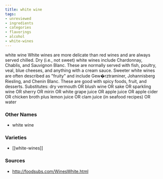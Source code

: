 ```yaml
---
title: white wine
tags:
- unreviewed
- ingredients
- categories
- flavorings
- alcohol
- white-wines
---
```

white wine White wines are more delicate than red wines and are always served chilled. Dry (i.e., not sweet) white wines include Chardonnay, Chablis, and Sauvignon Blanc. These are normally served with fish, poultry, veal, blue cheeses, and anything with a cream sauce. Sweeter white wines are often described as "fruity" and include Gew�rztraminer, Johannisberg Riesling, and Chenin Blanc. These are good with spicy foods, fruit, and desserts. Substitutes: dry vermouth OR blush wine OR sake OR sparkling wine OR sherry OR mirin OR white grape juice OR apple juice OR apple cider OR chicken broth plus lemon juice OR clam juice (in seafood recipes) OR water

### Other Names

* white wine

### Varieties

* [[white-wines]]

### Sources
* http://foodsubs.com/WinesWhite.html
